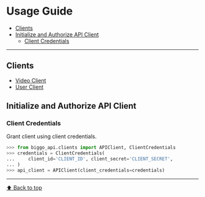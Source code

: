 # Usage Guide
- [Clients](#clients)
- [Initialize and Authorize API Client](#initialize-and-authorize-api-client)
  - [Client Credentials](#client-credentials)

---
## Clients
- [Video Client](video.md)
- [User Client](user.md)

## Initialize and Authorize API Client
### Client Credentials  
Grant client using client credentials.
```Python
>>> from biggo_api.clients import APIClient, ClientCredentials
>>> credentials = ClientCredentials(
...     client_id='CLIENT_ID', client_secret='CLIENT_SECRET',
... )
>>> api_client = APIClient(client_credentials=credentials)
```

---
[ :arrow_up: Back to top](#usage-guide)